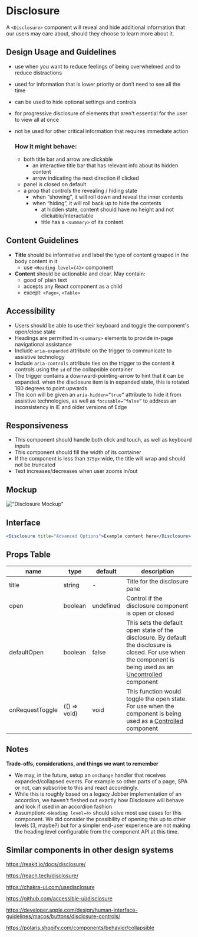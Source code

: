 # Disclosure

A `<Disclosure>` component will reveal and hide additional information that our
users may care about, should they choose to learn more about it.

## Design Usage and Guidelines

- use when you want to reduce feelings of being overwhelmed and to reduce
  distractions
- used for information that is lower priority or don’t need to see all the time
- can be used to hide optional settings and controls
- for progressive disclosure of elements that aren't essential for the user to
  view all at once
- not be used for other critical information that requires immediate action

  ### How it might behave:

  - both title bar and arrow are clickable
    - an interactive title bar that has relevant info about its hidden content
    - arrow indicating the next direction if clicked
  - panel is closed on default
  - a prop that controls the revealing / hiding state
    - when “showing”, it will roll down and reveal the inner contents
    - when “hiding”, it will roll back up to hide the contents
      - at hidden state, content should have no height and not
        clickable/interactable
      - title has a `<summary>` of its content

## Content Guidelines

- **Title** should be informative and label the type of content grouped in the
  body content in it
  - use `<Heading level={4}>` component
- **Content** should be actionable and clear. May contain:
  - good ol’ plain text
  - accepts any React component as a child
  - except: `<Page>`, `<Table>`

## Accessibility

- Users should be able to use their keyboard and toggle the component's
  open/close state
- Headings are permitted in `<summary>` elements to provide in-page navigational
  assistance
- Include `aria-expanded` attribute on the trigger to communicate to assistive
  technology
- Include `aria-controls` attribute ties on the trigger to the content it
  controls using the `id` of the collapsible container
- The trigger contains a downward-pointing-arrow to hint that it can be
  expanded. when the disclosure item is in expanded state, this is rotated 180
  degrees to point upwards
- The icon will be given an `aria-hidden=”true”` attribute to hide it from
  assistive technologies, as well as `focusable=”false”` to address an
  inconsistency in IE and older versions of Edge

## Responsiveness

- This component should handle both click and touch, as well as keyboard inputs
- This component should fill the width of its container
- If the component is less than `375px` wide, the title will wrap and should not
  be truncated
- Text increases/decreases when user zooms in/out

## Mockup

!["Disclosure Mockup"](https://gist.githubusercontent.com/kingstonfung/b882aa211f4213b1ac89bd515dc48a50/raw/efef596279fa0070d26b67cd364e533ca3d572bd/image2.png)

## Interface

```jsx
<Disclosure title="Advanced Options">Example content here</Disclosure>
```

## Props Table

| name            | type         | default   | description                                                                                                                                                                                                             |
| --------------- | ------------ | --------- | ----------------------------------------------------------------------------------------------------------------------------------------------------------------------------------------------------------------------- |
| title           | string       | -         | Title for the disclosure pane                                                                                                                                                                                           |
| open            | boolean      | undefined | Control if the disclosure component is open or closed                                                                                                                                                                   |
| defaultOpen     | boolean      | false     | This sets the default open state of the disclosure. By default the disclosure is closed. For use when the component is being used as an [Uncontrolled](https://reactjs.org/docs/uncontrolled-components.html) component |
| onRequestToggle | (() => void) | void      | This function would toggle the open state. For use when the component is being used as a [Controlled](https://reactjs.org/docs/forms.html#controlled-components) component                                              |

## Notes

**Trade-offs, considerations, and things we want to remember**

- We may, in the future, setup an `onchange` handler that receives
  expanded/collapsed events. For example so other parts of a page, SPA or not,
  can subscribe to this and react accordingly.
- While this is roughly based on a legacy Jobber implementation of an accordion,
  we haven't fleshed out exactly how Disclosure will behave and look if used in
  an accordion fashion
- Assumption: `<Heading level=4>` should solve most use cases for this
  component. We did consider the possibility of opening this up to other levels
  (3, maybe?) but for a simpler end-user experience are not making the heading
  level configurable from the component API at this time.

## Similar components in other design systems

https://reakit.io/docs/disclosure/

https://reach.tech/disclosure/

https://chakra-ui.com/usedisclosure

https://github.com/accessible-ui/disclosure

https://developer.apple.com/design/human-interface-guidelines/macos/buttons/disclosure-controls/

https://polaris.shopify.com/components/behavior/collapsible

